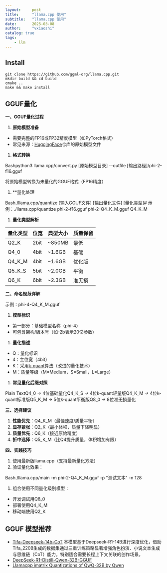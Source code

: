 ```yaml
---
layout:     post
title:      "llama.cpp 使用"
subtitle:   "llama.cpp 使用"
date:       2025-03-08
author:     "vxiaozhi"
catalog: true
tags:
    - llm
---
```


## Install

```
git clone https://github.com/ggml-org/llama.cpp.git
mkdir build && cd build
cmake .. 
make && make install
```

## GGUF量化


**一、GGUF量化过程**

1.  **原始模型准备**

- 需要完整的FP16或FP32精度模型（如PyTorch格式）
- 常见来源：[HuggingFace](https://zhida.zhihu.com/search?content_id=253093485&content_type=Article&match_order=1&q=HuggingFace&zhida_source=entity)仓库的原始模型文件

1.  **格式转换**

Bashpython3 llama.cpp/convert.py \[原始模型目录\] --outfile \[输出路径\]/phi-2-f16.gguf

将原始模型转换为未量化的GGUF格式（FP16精度）

1.  \*\*量化处理

Bash./llama.cpp/quantize \[输入GGUF文件\] \[输出量化文件\] \[量化类型\]# 示例：./llama.cpp/quantize phi-2-f16.gguf phi-2-Q4_K_M.gguf Q4_K_M

1.  **量化类型解析**

| 量化类型 | 位宽  | 典型大小 | 质量保留 |
| --- | --- | --- | --- |
| Q2_K | 2bit | ~850MB | 最低  |
| Q4_0 | 4bit | ~1.6GB | 基础  |
| Q4_K_M | 4bit | ~1.6GB | 优化版 |
| Q5_K_S | 5bit | ~2.0GB | 平衡  |
| Q6_K | 6bit | ~2.3GB | 准无损 |

**二、命名规范详解**

示例：phi-4-Q4_K_M.gguf

1.  **模型标识**

- 第一部分：基础模型名称（phi-4）
- 可包含架构/版本号（如-2b表示20亿参数）

1.  **量化描述**

- Q：量化标识
- 4：主位宽（4bit）
- K：采用[k-quant](https://zhida.zhihu.com/search?content_id=253093485&content_type=Article&match_order=1&q=k-quant&zhida_source=entity)算法（改进的量化技术）
- M：质量等级（M=Medium，S=Small，L=Large）

1.  **常见量化后缀对照**

Plain TextQ4_0 → 4位基础量化Q4_K_S → 4位k-quant轻量版Q4_K_M → 4位k-quant标准版Q5_K_M → 5位k-quant平衡版Q8_0 → 8位准无损量化

**三、选择建议**

1.  **性能优先**：Q4_K_M（最佳速度/质量平衡）
2.  **显存紧张**：Q2_K（最小体积，质量下降明显）
3.  **质量优先**：Q6_K（接近原始精度）
4.  **折中选择**：Q5_K_M（比Q4提升质量，体积增加有限）

**四、实践技巧**

1.  使用最新版llama.cpp（支持最新量化方法）
2.  验证量化效果：

Bash./llama.cpp/main -m phi-2-Q4_K_M.gguf -p "测试文本" -n 128

1.  组合使用不同量化级别模型：

- 开发调试用Q8_0
- 部署使用Q4_K_M
- 移动端使用Q2_K


## GGUF 模型推荐

- [Tifa-Deepseek-14b-CoT](https://huggingface.co/ValueFX9507/Tifa-Deepsex-14b-CoT-GGUF-Q4) 本模型基于Deepseek-R1-14B进行深度优化，借助Tifa_220B生成的数据集通过三重训练策略显著增强角色扮演、小说文本生成与思维链（CoT）能力。特别适合需要长程上下文关联的创作场景。
- [DeepSeek-R1-Distill-Qwen-32B-GGUF](https://huggingface.co/bartowski/DeepSeek-R1-Distill-Qwen-32B-GGUF)
- [Llamacpp imatrix Quantizations of QwQ-32B by Qwen](https://huggingface.co/bartowski/Qwen_QwQ-32B-GGUF)
